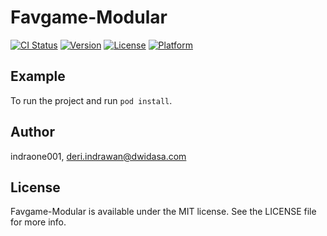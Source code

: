 # Favgame-Modular

[![CI Status](https://img.shields.io/travis/indraone001/Favgame-Modular.svg?style=flat)](https://travis-ci.org/indraone001/Favgame-Modular)
[![Version](https://img.shields.io/cocoapods/v/Favgame-Modular.svg?style=flat)](https://cocoapods.org/pods/Favgame-Modular)
[![License](https://img.shields.io/cocoapods/l/Favgame-Modular.svg?style=flat)](https://cocoapods.org/pods/Favgame-Modular)
[![Platform](https://img.shields.io/cocoapods/p/Favgame-Modular.svg?style=flat)](https://cocoapods.org/pods/Favgame-Modular)

## Example

To run the project and run `pod install`.

## Author

indraone001, deri.indrawan@dwidasa.com

## License

Favgame-Modular is available under the MIT license. See the LICENSE file for more info.
